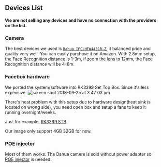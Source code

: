 
## Devices List
#### We are not selling any devices and have no connection with the providers on the list.

### Camera
The best devices we used is [`Dahua IPC-HFW4431R-Z`](https://www.amazon.com/gp/product/B073Q3N847/ref=oh_aui_detailpage_o02_s00?ie=UTF8&psc=1), it balanced price and quality very well. You can easily purchase it on Amazon.
With 2.8mm setup, the Face Recognition distance is 1-3m, if zoom the lens to 12mm, the Face Recognition distance will be 4-8m.

### Facebox hardware
We ported the system/software into RK3399 Set Top Box. Since it's less expensive. 
![screen shot 2018-09-25 at 3 47 03 pm](https://user-images.githubusercontent.com/3085564/46047524-45b9ad00-c0da-11e8-9f94-95490347614d.png)

There's heat problem with this setup due to hardware design(heat sink is located on wrong side), you need open box and setup a fans to keep it running overnight/weeks.

Just for example, [RK3399 STB](https://www.ebay.com/itm/H96-Max-4GB-32GB-Rockchip-RK3399-Six-Core-Android-7-1-TV-Box-Dual-WiFi-Player/322977652640?epid=26023719805&hash=item4b32f7dfa0:g:JU0AAOSwJ-5aTZxR)

Our image only support 4GB 32GB for now.

### POE injector

Most of them works. The Dahua camere is sold without power adapter so [POE injector](https://www.amazon.com/TP-LINK-TL-PoE150S-Injector-Adapter-compliant/dp/B001PS9E5I/ref=sr_1_3?s=electronics&ie=UTF8&qid=1537916196&sr=1-3&keywords=poe+injector) is needed.
